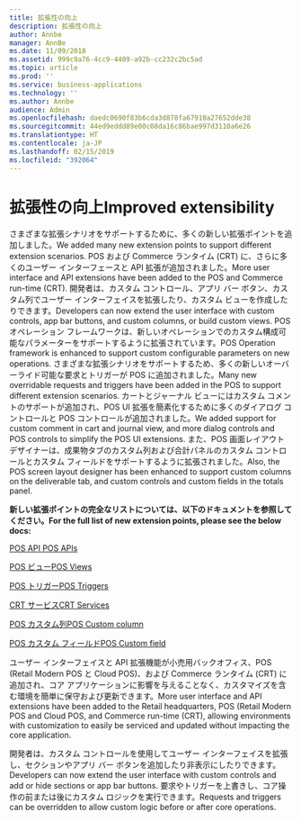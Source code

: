```yaml
---
title: 拡張性の向上
description: 拡張性の向上
author: Annbe
manager: AnnBe
ms.date: 11/09/2018
ms.assetid: 999c9a76-4cc9-4409-a92b-cc232c2bc5ad
ms.topic: article
ms.prod: ''
ms.service: business-applications
ms.technology: ''
ms.author: Annbe
audience: Admin
ms.openlocfilehash: daedc0690f83b6cda3d878fa67910a27652dde38
ms.sourcegitcommit: 44ed9eddd89e00c08da16c86bae997d3110a6e26
ms.translationtype: HT
ms.contentlocale: ja-JP
ms.lasthandoff: 02/15/2019
ms.locfileid: "392064"
---
```

#  <a name="improved-extensibility"></a><span data-ttu-id="7fc9e-103">拡張性の向上</span><span class="sxs-lookup"><span data-stu-id="7fc9e-103">Improved extensibility</span></span> 



<span data-ttu-id="7fc9e-104">さまざまな拡張シナリオをサポートするために、多くの新しい拡張ポイントを追加しました。</span><span class="sxs-lookup"><span data-stu-id="7fc9e-104">We added many new extension points to support different extension scenarios.</span></span> <span data-ttu-id="7fc9e-105">POS および Commerce ランタイム (CRT) に、さらに多くのユーザー インターフェースと API 拡張が追加されました。</span><span class="sxs-lookup"><span data-stu-id="7fc9e-105">More user interface and API extensions have been added to the POS and Commerce run-time (CRT).</span></span> <span data-ttu-id="7fc9e-106">開発者は、カスタム コントロール、アプリ バー ボタン、カスタム列でユーザー インターフェイスを拡張したり、カスタム ビューを作成したりできます。</span><span class="sxs-lookup"><span data-stu-id="7fc9e-106">Developers can now extend the user interface with custom controls, app bar buttons, and custom columns, or build custom views.</span></span> <span data-ttu-id="7fc9e-107">POS オペレーション フレームワークは、新しいオペレーションでのカスタム構成可能なパラメーターをサポートするように拡張されています。</span><span class="sxs-lookup"><span data-stu-id="7fc9e-107">POS Operation framework is enhanced to support custom configurable parameters on new operations.</span></span> <span data-ttu-id="7fc9e-108">さまざまな拡張シナリオをサポートするため、多くの新しいオーバーライド可能な要求とトリガーが POS に追加されました。</span><span class="sxs-lookup"><span data-stu-id="7fc9e-108">Many new overridable requests and triggers have been added in the POS to support different extension scenarios.</span></span> <span data-ttu-id="7fc9e-109">カートとジャーナル ビューにはカスタム コメントのサポートが追加され、POS UI 拡張を簡素化するために多くのダイアログ コントロールと POS コントロールが追加されました。</span><span class="sxs-lookup"><span data-stu-id="7fc9e-109">We added support for custom comment in cart and journal view, and more dialog controls and POS controls to simplify the POS UI extensions.</span></span> <span data-ttu-id="7fc9e-110">また、POS 画面レイアウト デザイナーは、成果物タブのカスタム列および合計パネルのカスタム コントロールとカスタム フィールドをサポートするように拡張されました。</span><span class="sxs-lookup"><span data-stu-id="7fc9e-110">Also, the POS screen layout designer has been enhanced to support custom columns on the deliverable tab, and custom controls and custom fields in the totals panel.</span></span>

<span data-ttu-id="7fc9e-111">**新しい拡張ポイントの完全なリストについては、以下のドキュメントを参照してください。**</span><span class="sxs-lookup"><span data-stu-id="7fc9e-111">**For the full list of new extension points, please see the below docs:**</span></span>

[<span data-ttu-id="7fc9e-112">POS API </span><span class="sxs-lookup"><span data-stu-id="7fc9e-112">POS APIs</span></span>](https://docs.microsoft.com/en-us/dynamics365/unified-operations/retail/dev-itpro/pos-apis "Retail POS API ")

[<span data-ttu-id="7fc9e-113">POS ビュー</span><span class="sxs-lookup"><span data-stu-id="7fc9e-113">POS Views</span></span>](https://docs.microsoft.com/en-us/dynamics365/unified-operations/retail/dev-itpro/pos-view-extension "POS ビュー拡張")

[<span data-ttu-id="7fc9e-114">POS トリガー</span><span class="sxs-lookup"><span data-stu-id="7fc9e-114">POS Triggers</span></span>](https://docs.microsoft.com/en-us/dynamics365/unified-operations/retail/dev-itpro/pos-trigger-printing "POS トリガー拡張")

[<span data-ttu-id="7fc9e-115">CRT サービス</span><span class="sxs-lookup"><span data-stu-id="7fc9e-115">CRT Services</span></span>](https://docs.microsoft.com/en-us/dynamics365/unified-operations/retail/dev-itpro/crt-services "CRT サービス")

[<span data-ttu-id="7fc9e-116">POS カスタム列</span><span class="sxs-lookup"><span data-stu-id="7fc9e-116">POS Custom column</span></span>](https://docs.microsoft.com/en-us/dynamics365/unified-operations/retail/dev-itpro/pos-custom-transaction-column "POS カスタム列")

[<span data-ttu-id="7fc9e-117">POS カスタム フィールド</span><span class="sxs-lookup"><span data-stu-id="7fc9e-117">POS Custom field</span></span>](https://docs.microsoft.com/en-us/dynamics365/unified-operations/retail/dev-itpro/custom-field-pos-totals "POS 合計パネル")


<span data-ttu-id="7fc9e-118">ユーザー インターフェイスと API 拡張機能が小売用バックオフィス、POS (Retail Modern POS と Cloud POS)、および Commerce ランタイム (CRT) に追加され、コア アプリケーションに影響を与えることなく、カスタマイズを含む環境を簡単に保守および更新できます。</span><span class="sxs-lookup"><span data-stu-id="7fc9e-118">More user interface and API extensions have been added to the Retail headquarters, POS (Retail Modern POS and Cloud POS, and Commerce run-time (CRT), allowing environments with customization to easily be serviced and updated without impacting the core application.</span></span>

<span data-ttu-id="7fc9e-119">開発者は、カスタム コントロールを使用してユーザー インターフェイスを拡張し、セクションやアプリ バー ボタンを追加したり非表示にしたりできます。</span><span class="sxs-lookup"><span data-stu-id="7fc9e-119">Developers can now extend the user interface with custom controls and add or hide sections or app bar buttons.</span></span> <span data-ttu-id="7fc9e-120">要求やトリガーを上書きし、コア操作の前または後にカスタム ロジックを実行できます。</span><span class="sxs-lookup"><span data-stu-id="7fc9e-120">Requests and triggers can be overridden to allow custom logic before or after core operations.</span></span>
